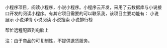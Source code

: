 小程序项目，阅读小程序，小说小程序。小程序云开发，采用了云数据库与小说接口开发的阅读小程序。有其它项目需要的可以联系我，该项目主要功能有：
	小说展示
	小说详情
	小说阅读
	小说搜索
	小说排行榜

帮忙远程配置到电脑上

注：由于商品的可复制性，不提供退货服务。